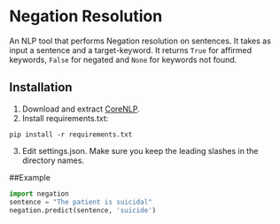 # Negation Resolution

An NLP tool that performs Negation resolution on sentences. It takes as input a sentence and a target-keyword. It returns `True` for affirmed keywords, `False` for negated and `None` for keywords not found.

## Installation

1. Download and extract [CoreNLP](http://stanfordnlp.github.io/CoreNLP/#download). 
2. Install requirements.txt:
```shell
pip install -r requirements.txt
```
3. Edit settings.json. Make sure you keep the leading slashes in the directory names.

##Example

```python
import negation
sentence = "The patient is suicidal"
negation.predict(sentence, 'suicide')
```


